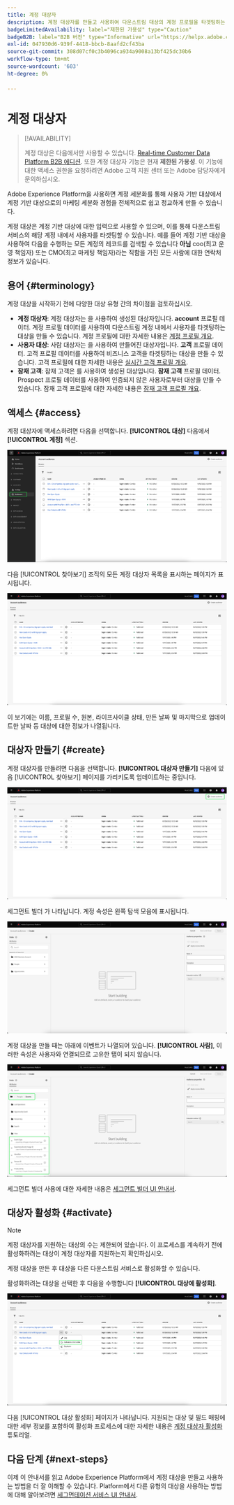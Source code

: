 ```yaml
---
title: 계정 대상자
description: 계정 대상자를 만들고 사용하여 다운스트림 대상의 계정 프로필을 타겟팅하는 방법을 알아봅니다.
badgeLimitedAvailability: label="제한된 가용성" type="Caution"
badgeB2B: label="B2B 버전" type="Informative" url="https://helpx.adobe.com/legal/product-descriptions/real-time-customer-data-platform-b2b-edition-prime-and-ultimate-packages.html newtab=true"
exl-id: 047930d6-939f-4418-bbcb-8aafd2cf43ba
source-git-commit: 308d07cf0c3b4096ca934a9008a13bf425dc30b6
workflow-type: tm+mt
source-wordcount: '603'
ht-degree: 0%

---
```


# 계정 대상자

>[!AVAILABILITY]
>
>계정 대상은 다음에서만 사용할 수 있습니다. [Real-time Customer Data Platform B2B 에디션](../../rtcdp/b2b-overview.md). 또한 계정 대상자 기능은 현재 **제한된 가용성**. 이 기능에 대한 액세스 권한을 요청하려면 Adobe 고객 지원 센터 또는 Adobe 담당자에게 문의하십시오.

Adobe Experience Platform을 사용하면 계정 세분화를 통해 사용자 기반 대상에서 계정 기반 대상으로의 마케팅 세분화 경험을 전체적으로 쉽고 정교하게 만들 수 있습니다.

계정 대상은 계정 기반 대상에 대한 입력으로 사용할 수 있으며, 이를 통해 다운스트림 서비스의 해당 계정 내에서 사용자를 타겟팅할 수 있습니다. 예를 들어 계정 기반 대상을 사용하여 다음을 수행하는 모든 계정의 레코드를 검색할 수 있습니다 **아님** coo(최고 운영 책임자) 또는 CMO(최고 마케팅 책임자)라는 직함을 가진 모든 사람에 대한 연락처 정보가 있습니다.

## 용어 {#terminology}

계정 대상을 시작하기 전에 다양한 대상 유형 간의 차이점을 검토하십시오.

- **계정 대상자**: 계정 대상자는 을 사용하여 생성된 대상자입니다. **account** 프로필 데이터. 계정 프로필 데이터를 사용하여 다운스트림 계정 내에서 사용자를 타겟팅하는 대상을 만들 수 있습니다. 계정 프로필에 대한 자세한 내용은 [계정 프로필 개요](../../rtcdp/accounts/account-profile-overview.md).
- **사용자 대상**: 사람 대상자는 을 사용하여 만들어진 대상자입니다. **고객** 프로필 데이터. 고객 프로필 데이터를 사용하여 비즈니스 고객을 타겟팅하는 대상을 만들 수 있습니다. 고객 프로필에 대한 자세한 내용은 [실시간 고객 프로필 개요](../../profile/home.md).
- **잠재 고객**: 잠재 고객은 를 사용하여 생성된 대상입니다. **잠재 고객** 프로필 데이터. Prospect 프로필 데이터를 사용하여 인증되지 않은 사용자로부터 대상을 만들 수 있습니다. 잠재 고객 프로필에 대한 자세한 내용은 [잠재 고객 프로필 개요](../../profile/ui/prospect-profile.md).

## 액세스 {#access}

계정 대상자에 액세스하려면 다음을 선택합니다. **[!UICONTROL 대상]** 다음에서 **[!UICONTROL 계정]** 섹션.

![Accounts 섹션 내에서 Audiences 버튼이 강조 표시됩니다.](../images/ui/account-audiences/select.png)

다음 [!UICONTROL 찾아보기] 조직의 모든 계정 대상자 목록을 표시하는 페이지가 표시됩니다.

![조직에 속한 계정 대상이 표시됩니다.](../images/ui/account-audiences/browse.png)

이 보기에는 이름, 프로필 수, 원본, 라이프사이클 상태, 만든 날짜 및 마지막으로 업데이트한 날짜 등 대상에 대한 정보가 나열됩니다.

## 대상자 만들기 {#create}

계정 대상자를 만들려면 다음을 선택합니다. **[!UICONTROL 대상자 만들기]** 다음에 있음 [!UICONTROL 찾아보기] 페이지를 가리키도록 업데이트하는 중입니다.

![다음 [!UICONTROL 대상자 만들기] [계정 대상자 찾아보기] 페이지에서 버튼이 강조 표시됩니다.](../images/ui/account-audiences/select-create-audience.png)

세그먼트 빌더 가 나타납니다. 계정 속성은 왼쪽 탐색 모음에 표시됩니다.

![세그먼트 빌더 가 표시됩니다. 속성만 표시됩니다.](../images/ui/account-audiences/segment-builder.png)

계정 대상을 만들 때는 아래에 이벤트가 나열되어 있습니다. **[!UICONTROL 사람]**, 이러한 속성은 사용자와 연결되므로 고유한 탭이 되지 않습니다.

![다음 내에 있는 이벤트를 찾을 위치입니다. [!UICONTROL 사람] 폴더가 강조 표시됩니다.](../images/ui/account-audiences/attributes.png)

세그먼트 빌더 사용에 대한 자세한 내용은 [세그먼트 빌더 UI 안내서](./segment-builder.md).

## 대상자 활성화 {#activate}

>[!NOTE]
>
>계정 대상자를 지원하는 대상의 수는 제한되어 있습니다. 이 프로세스를 계속하기 전에 활성화하려는 대상이 계정 대상자를 지원하는지 확인하십시오.

계정 대상을 만든 후 대상을 다른 다운스트림 서비스로 활성화할 수 있습니다.

활성화하려는 대상을 선택한 후 다음을 수행합니다 **[!UICONTROL 대상에 활성화]**.

![다음 [!UICONTROL 대상에 활성화] 선택한 대상자의 빠른 작업 메뉴에서 버튼이 강조 표시됩니다.](../images/ui/account-audiences/activate.png)

다음 [!UICONTROL 대상 활성화] 페이지가 나타납니다. 지원되는 대상 및 필드 매핑에 대한 세부 정보를 포함하여 활성화 프로세스에 대한 자세한 내용은 [계정 대상자 활성화](/help/destinations/ui/activate-account-audiences.md) 튜토리얼.

## 다음 단계 {#next-steps}

이제 이 안내서를 읽고 Adobe Experience Platform에서 계정 대상을 만들고 사용하는 방법을 더 잘 이해할 수 있습니다. Platform에서 다른 유형의 대상을 사용하는 방법에 대해 알아보려면 [세그먼테이션 서비스 UI 안내서](./overview.md).
